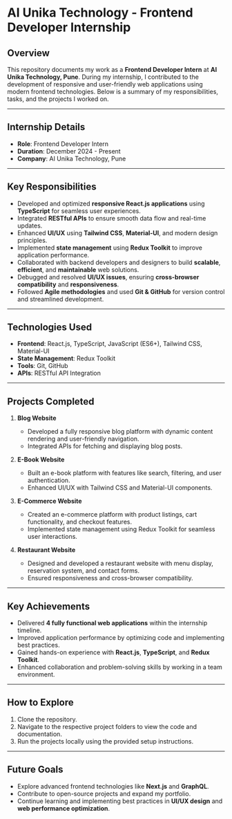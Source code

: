 # AI Unika Technology - Frontend Developer Internship

## Overview
This repository documents my work as a **Frontend Developer Intern** at **AI Unika Technology, Pune**. During my internship, I contributed to the development of responsive and user-friendly web applications using modern frontend technologies. Below is a summary of my responsibilities, tasks, and the projects I worked on.

---

## Internship Details
- **Role**: Frontend Developer Intern  
- **Duration**: December 2024 - Present  
- **Company**: AI Unika Technology, Pune  

---

## Key Responsibilities
- Developed and optimized **responsive React.js applications** using **TypeScript** for seamless user experiences.  
- Integrated **RESTful APIs** to ensure smooth data flow and real-time updates.  
- Enhanced **UI/UX** using **Tailwind CSS**, **Material-UI**, and modern design principles.  
- Implemented **state management** using **Redux Toolkit** to improve application performance.  
- Collaborated with backend developers and designers to build **scalable**, **efficient**, and **maintainable** web solutions.  
- Debugged and resolved **UI/UX issues**, ensuring **cross-browser compatibility** and **responsiveness**.  
- Followed **Agile methodologies** and used **Git & GitHub** for version control and streamlined development.  

---

## Technologies Used
- **Frontend**: React.js, TypeScript, JavaScript (ES6+), Tailwind CSS, Material-UI  
- **State Management**: Redux Toolkit  
- **Tools**: Git, GitHub  
- **APIs**: RESTful API Integration  

---

## Projects Completed
1. **Blog Website**  
   - Developed a fully responsive blog platform with dynamic content rendering and user-friendly navigation.  
   - Integrated APIs for fetching and displaying blog posts.  

2. **E-Book Website**  
   - Built an e-book platform with features like search, filtering, and user authentication.  
   - Enhanced UI/UX with Tailwind CSS and Material-UI components.  

3. **E-Commerce Website**  
   - Created an e-commerce platform with product listings, cart functionality, and checkout features.  
   - Implemented state management using Redux Toolkit for seamless user interactions.  

4. **Restaurant Website**  
   - Designed and developed a restaurant website with menu display, reservation system, and contact forms.  
   - Ensured responsiveness and cross-browser compatibility.  

---

## Key Achievements
- Delivered **4 fully functional web applications** within the internship timeline.  
- Improved application performance by optimizing code and implementing best practices.  
- Gained hands-on experience with **React.js**, **TypeScript**, and **Redux Toolkit**.  
- Enhanced collaboration and problem-solving skills by working in a team environment.  

---

## How to Explore
1. Clone the repository.  
2. Navigate to the respective project folders to view the code and documentation.  
3. Run the projects locally using the provided setup instructions.  

---

## Future Goals
- Explore advanced frontend technologies like **Next.js** and **GraphQL**.  
- Contribute to open-source projects and expand my portfolio.  
- Continue learning and implementing best practices in **UI/UX design** and **web performance optimization**.  
